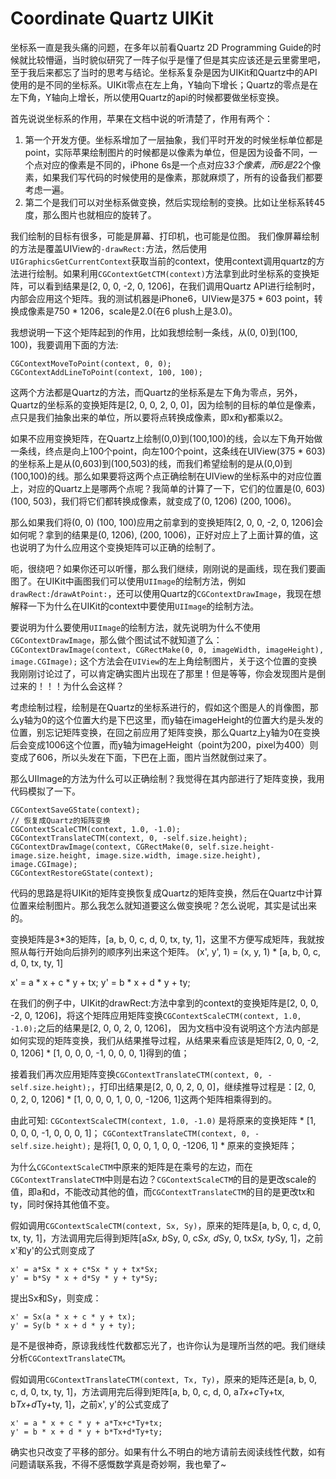 # Coordinate Quartz UIKit

坐标系一直是我头痛的问题，在多年以前看Quartz 2D Programming Guide的时候就比较懵逼，当时貌似研究了一阵子似乎是懂了但是其实应该还是云里雾里吧，至于我后来都忘了当时的思考与结论。坐标系复杂是因为UIKit和Quartz中的API使用的是不同的坐标系。UIKit零点在左上角，Y轴向下增长；Quartz的零点是在左下角，Y轴向上增长，所以使用Quartz的api的时候都要做坐标变换。

首先说说坐标系的作用，苹果在文档中说的听清楚了，作用有两个：
1. 第一个开发方便。坐标系增加了一层抽象，我们平时开发的时候坐标单位都是point，实际苹果绘制图片的时候都是以像素为单位，但是因为设备不同，一个点对应的像素是不同的，iPhone 6s是一个点对应3*3个像素，而6是2*2个像素，如果我们写代码的时候使用的是像素，那就麻烦了，所有的设备我们都要考虑一遍。
2. 第二个是我们可以对坐标系做变换，然后实现绘制的变换。比如让坐标系转45度，那么图片也就相应的旋转了。

我们绘制的目标有很多，可能是屏幕、打印机，也可能是位图。
我们像屏幕绘制的方法是覆盖UIView的`-drawRect:`方法，然后使用`UIGraphicsGetCurrentContext`获取当前的context，使用context调用quartz的方法进行绘制。如果利用`CGContextGetCTM(context)`方法拿到此时坐标系的变换矩阵，可以看到结果是[2, 0, 0, -2, 0, 1206]，在我们调用Quartz API进行绘制时，内部会应用这个矩阵。我的测试机器是iPhone6，UIView是375 * 603 point，转换成像素是750 * 1206，scale是2.0(在6 plush上是3.0)。

我想说明一下这个矩阵起到的作用，比如我想绘制一条线，从(0, 0)到(100, 100)，我要调用下面的方法:
```
CGContextMoveToPoint(context, 0, 0);
CGContextAddLineToPoint(context, 100, 100);
```
这两个方法都是Quartz的方法，而Quartz的坐标系是左下角为零点，另外，Quartz的坐标系的变换矩阵是[2, 0, 0, 2, 0, 0]，因为绘制的目标的单位是像素，点只是我们抽象出来的单位，所以要将点转换成像素，即x和y都乘以2。

如果不应用变换矩阵，在Quartz上绘制(0,0)到(100,100)的线，会以左下角开始做一条线，终点是向上100个point，向左100个point，这条线在UIView(375 * 603)的坐标系上是从(0,603)到(100,503)的线，而我们希望绘制的是从(0,0)到(100,100)的线。那么如果要将这两个点正确绘制在UIView的坐标系中的对应位置上，对应的Quartz上是哪两个点呢？我简单的计算了一下，它们的位置是(0, 603) (100, 503)，我们将它们都转换成像素，就变成了(0, 1206) (200, 1006)。

那么如果我们将(0, 0) (100, 100)应用之前拿到的变换矩阵[2, 0, 0, -2, 0, 1206]会如何呢？拿到的结果是(0, 1206), (200, 1006)，正好对应上了上面计算的值，这也说明了为什么应用这个变换矩阵可以正确的绘制了。

呃，很绕吧？如果你还可以听懂，那么我们继续，刚刚说的是画线，现在我们要画图了。在UIKit中画图我们可以使用`UIImage`的绘制方法，例如`drawRect:`/`drawAtPoint:`，还可以使用Quartz的`CGContextDrawImage`，我现在想解释一下为什么在UIKit的context中要使用`UIImage`的绘制方法。

要说明为什么要使用`UIImage`的绘制方法，就先说明为什么不使用`CGContextDrawImage`，那么做个图试试不就知道了么：
`CGContextDrawImage(context, CGRectMake(0, 0, imageWidth, imageHeight), image.CGImage);`
这个方法会在`UIView`的左上角绘制图片，关于这个位置的变换我刚刚讨论过了，可以肯定确实图片出现在了那里！但是等等，你会发现图片是倒过来的！！！为什么会这样？

考虑绘制过程，绘制是在Quartz的坐标系进行的，假如这个图是人的肖像图，那么y轴为0的这个位置大约是下巴这里，而y轴在imageHeight的位置大约是头发的位置，别忘记矩阵变换，在回之前应用了矩阵变换，那么Quartz上y轴为0在变换后会变成1006这个位置，而y轴为imageHeight（point为200，pixel为400）则变成了606，所以头发在下面，下巴在上面，图片当然就倒过来了。

那么UIImage的方法为什么可以正确绘制？我觉得在其内部进行了矩阵变换，我用代码模拟了一下。
```
CGContextSaveGState(context);
// 恢复成Quartz的矩阵变换
CGContextScaleCTM(context, 1.0, -1.0);
CGContextTranslateCTM(context, 0, -self.size.height);
CGContextDrawImage(context, CGRectMake(0, self.size.height-image.size.height, image.size.width, image.size.height), image.CGImage);
CGContextRestoreGState(context);
```
代码的思路是将UIKit的矩阵变换恢复成Quartz的矩阵变换，然后在Quartz中计算位置来绘制图片。那么我怎么就知道要这么做变换呢？怎么说呢，其实是试出来的。

变换矩阵是3*3的矩阵，[a, b, 0, c, d, 0, tx, ty, 1]，这里不方便写成矩阵，我就按照从每行开始向后排列的顺序列出来这个矩阵。
(x', y', 1) = (x, y, 1) * [a, b, 0, c, d, 0, tx, ty, 1]

x' = a * x + c * y + tx;
y' = b * x + d * y + ty;

在我们的例子中，UIKit的drawRect:方法中拿到的context的变换矩阵是[2, 0, 0, -2, 0, 1206]，将这个矩阵应用矩阵变换`CGContextScaleCTM(context, 1.0, -1.0);`之后的结果是[2, 0, 0, 2, 0, 1206]，
因为文档中没有说明这个方法内部是如何实现的矩阵变换，我们从结果推导过程，从结果来看应该是矩阵[2, 0, 0, -2, 0, 1206] * [1, 0, 0, 0, -1, 0, 0, 0, 1]得到的值；

接着我们再次应用矩阵变换`CGContextTranslateCTM(context, 0, -self.size.height);`，打印出结果是[2, 0, 0, 2, 0, 0]，继续推导过程是：[2, 0, 0, 2, 0, 1206] * [1, 0, 0, 0, 1, 0, 0, -1206, 1]这两个矩阵相乘得到的。

由此可知:
`CGContextScaleCTM(context, 1.0, -1.0)` 是将原来的变换矩阵 * [1, 0, 0, 0, -1, 0, 0, 0, 1]；
`CGContextTranslateCTM(context, 0, -self.size.height);` 是将[1, 0, 0, 0, 1, 0, 0, -1206, 1] * 原来的变换矩阵；

为什么`CGContextScaleCTM`中原来的矩阵是在乘号的左边，而在`CGContextTranslateCTM`中则是右边？`CGContextScaleCTM`的目的是更改scale的值，即a和d，不能改动其他的值，而`CGContextTranslateCTM`的目的是更改tx和ty，同时保持其他值不变。

假如调用`CGContextScaleCTM(context, Sx, Sy)`，原来的矩阵是[a, b, 0, c, d, 0, tx, ty, 1]，方法调用完后得到矩阵[a*Sx, b*Sy, 0, c*Sx, d*Sy, 0, tx*Sx, ty*Sy, 1]，之前x'和y'的公式则变成了
```
x' = a*Sx * x + c*Sx * y + tx*Sx;
y' = b*Sy * x + d*Sy * y + ty*Sy;
```
提出Sx和Sy，则变成：
```
x' = Sx(a * x + c * y + tx);
y' = Sy(b * x + d * y + ty);
```
是不是很神奇，原谅我线性代数都忘光了，也许你认为是理所当然的吧。我们继续分析`CGContextTranslateCTM`。

假如调用`CGContextTranslateCTM(context, Tx, Ty)`，原来的矩阵还是[a, b, 0, c, d, 0, tx, ty, 1]，方法调用完后得到矩阵[a, b, 0, c, d, 0, a*Tx+c*Ty+tx, b*Tx+d*Ty+ty, 1]，之前x', y'的公式变成了
```
x' = a * x + c * y + a*Tx+c*Ty+tx;
y' = b * x + d * y + b*Tx+d*Ty+ty;
```
确实也只改变了平移的部分。如果有什么不明白的地方请前去阅读线性代数，如有问题请联系我，不得不感慨数学真是奇妙啊，我也晕了~
